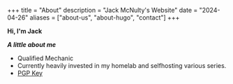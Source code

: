+++
title = "About"
description = "Jack McNulty's Website"
date = "2024-04-26"
aliases = ["about-us", "about-hugo", "contact"]
+++

**Hi, I'm Jack**

***A little about me***
- Qualified Mechanic
- Currently heavily invested in my homelab and selfhosting various series.
- [PGP Key](https://keys.openpgp.org/search?q=mcnlty%40pm.me)

